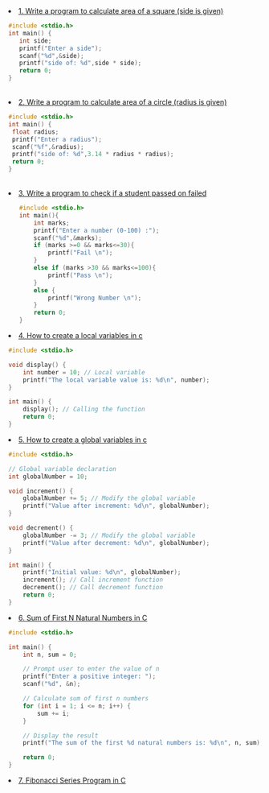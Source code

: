  <li><a href="https://github.com/ishanwalia7579/C-programming-Zero-to-Hero-/blob/main/Write%20a%20program%20to%20calculate%20area%20of%20a%20square%20(side%20is%20given%20).c">1. Write a program to calculate area of a square (side is given)</a></li>
 
 ```c
#include <stdio.h>
int main() {
    int side;
    printf("Enter a side");
    scanf("%d",&side);
    printf("side of: %d",side * side);
    return 0;
}
```

 <br>
 <li><a href="https://github.com/ishanwalia7579/C-programming-Zero-to-Hero-/blob/main/Write%20a%20program%20to%20calculate%20area%20of%20a%20circle%20(radius%20is%20given).c">2. Write a program to calculate area of a circle (radius is given) </li>

   ```c
#include <stdio.h>
int main() {
    float radius;
    printf("Enter a radius");
    scanf("%f",&radius);
    printf("side of: %d",3.14 * radius * radius);
    return 0;
}
```
<br>
<li><a href="https://github.com/ishanwalia7579/C-programming-Zero-to-Hero-/blob/main/Write%20a%20program%20to%20check%20if%20a%20student%20passed%20on%20failed.c">3. Write a program to check if a student passed on failed </a></li>

```c
   #include <stdio.h>
   int main(){
       int marks;
       printf("Enter a number (0-100) :");
       scanf("%d",&marks);
       if (marks >=0 && marks<=30){
           printf("Fail \n");
       }
       else if (marks >30 && marks<=100){
           printf("Pass \n");
       }
       else {
           printf("Wrong Number \n");
       }
       return 0;
   }
```
<li><a href="https://github.com/ishanwalia7579/C-programming-Zero-to-Hero-/blob/main/How%20to%20create%20a%20local%20variables%20%20in%20c%20.c">4. How to create a local variables in c </a></li>

```c
#include <stdio.h>

void display() {
    int number = 10; // Local variable
    printf("The local variable value is: %d\n", number);
}

int main() {
    display(); // Calling the function
    return 0;
}

```
<li><a href="https://github.com/ishanwalia7579/C-programming-Zero-to-Hero-/blob/main/How%20to%20create%20a%20global%20variables%20in%20c.c">5. How to create a global variables in c</a></li>

```c
#include <stdio.h>

// Global variable declaration
int globalNumber = 10;

void increment() {
    globalNumber += 5; // Modify the global variable
    printf("Value after increment: %d\n", globalNumber);
}

void decrement() {
    globalNumber -= 3; // Modify the global variable
    printf("Value after decrement: %d\n", globalNumber);
}

int main() {
    printf("Initial value: %d\n", globalNumber);
    increment(); // Call increment function
    decrement(); // Call decrement function
    return 0;
}
```
<li><a href="https://github.com/ishanwalia7579/C-programming-Zero-to-Hero-/blob/main/Sum%20of%20First%20N%20Natural%20Numbers%20in%20C%20.c">6. Sum of First N Natural Numbers in C</a></li>

```c
#include <stdio.h>

int main() {
    int n, sum = 0;

    // Prompt user to enter the value of n
    printf("Enter a positive integer: ");
    scanf("%d", &n);

    // Calculate sum of first n numbers
    for (int i = 1; i <= n; i++) {
        sum += i;
    }

    // Display the result
    printf("The sum of the first %d natural numbers is: %d\n", n, sum);

    return 0;
}
```
<li><a href="">7. Fibonacci Series Program in C</a></li>
